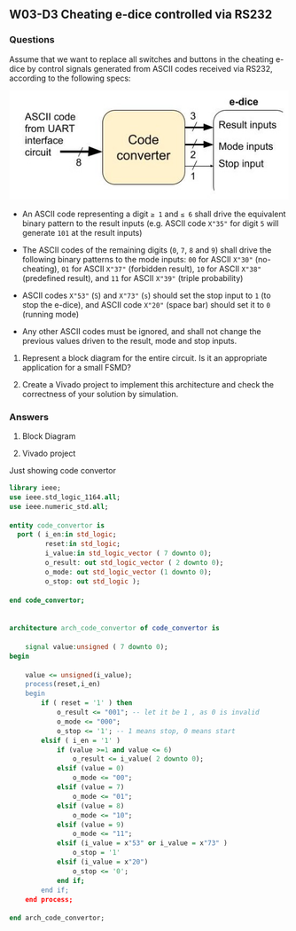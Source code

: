 ## W03-D3 Cheating e-dice controlled via RS232

### Questions

Assume that we want to replace all switches and buttons in the cheating e-dice by control signals generated from ASCII codes received via RS232, according to the following specs:

<img src="Resources/images/w3d3.jpg" width="600">

- An ASCII code representing a digit `≥ 1` and `≤ 6` shall drive the equivalent binary pattern to the result inputs (e.g. ASCII code `X"35"` for digit `5` will generate `101` at the result inputs)

- The ASCII codes of the remaining digits (`0`, `7`, `8` and `9`) shall drive the following binary patterns to the mode inputs: `00` for ASCII `X"30"` (no-cheating), `01` for ASCII `X"37"` (forbidden result), `10` for ASCII `X"38"` (predefined result), and `11` for ASCII `X"39"` (triple probability)

- ASCII codes `X"53"` (`S`) and `X"73"` (`s`) should set the stop input to `1` (to stop the e-dice), and ASCII code `X"20"` (space bar) should set it to `0` (running mode)

- Any other ASCII codes must be ignored, and shall not change the previous values driven to the result, mode and stop inputs.


1. Represent a block diagram for the entire circuit. Is it an appropriate application for a small FSMD?

2. Create a Vivado project to implement this architecture and check the correctness of your solution by simulation.


### Answers

1. Block Diagram


2. Vivado project

Just showing code convertor

```vhdl
library ieee;
use ieee.std_logic_1164.all;
use ieee.numeric_std.all;

entity code_convertor is
  port ( i_en:in std_logic;
         reset:in std_logic;
         i_value:in std_logic_vector ( 7 downto 0);
         o_result: out std_logic_vector ( 2 downto 0);
         o_mode: out std_logic_vector (1 downto 0);
         o_stop: out std_logic );

end code_convertor;


architecture arch_code_convertor of code_convertor is

	signal value:unsigned ( 7 downto 0);
begin

	value <= unsigned(i_value);
	process(reset,i_en)
	begin
		if ( reset = '1' ) then
			o_result <= "001"; -- let it be 1 , as 0 is invalid
			o_mode <= "000";
			o_stop <= '1'; -- 1 means stop, 0 means start
		elsif ( i_en = '1' )
			if (value >=1 and value <= 6)
				o_result <= i_value( 2 downto 0);
			elsif (value = 0)
				o_mode <= "00";
			elsif (value = 7)
				o_mode <= "01";
			elsif (value = 8)
				o_mode <= "10";
			elsif (value = 9)
				o_mode <= "11";
			elsif (i_value = x"53" or i_value = x"73" )
				o_stop = '1'
			elsif (i_value = x"20")
				o_stop <= '0';
			end if;
		end if;
	end process;

end arch_code_convertor;
```
